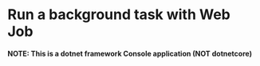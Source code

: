 # Run a background task with Web Job
**NOTE: This is a dotnet framework Console application (NOT dotnetcore)**
